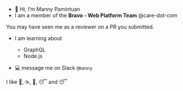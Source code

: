 - 👋 Hi, I’m Manny Pamintuan
- I am a member of the **Bravo - Web Platform Team** @care-dot-com

You may have seen me as a reviewer on a PR you submitted.

  - I am learning about
    - GraphQL
    - Node.js
  
-  💻 message me on Slack `@manny`

I like 🌮, ☕, 🥞, 😴 and 😴





<!---
MannyPamintuan/MannyPamintuan is a ✨ special ✨ repository because its `README.md` (this file) appears on your GitHub profile.
You can click the Preview link to take a look at your changes.
--->

